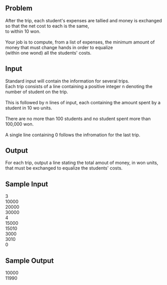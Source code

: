 ## Problem
After the trip, each student's expenses are tallied and money is exchanged so that the net cost to each is the same,
<br> to within 10 won. 
<br> 
<br> Your job is to compute, from a list of expenses, the minimum amount of money that must change hands in order to equalize 
<br> (within one wond) all the students' costs.


## Input
Standard input will contain the information for several trips.
<br> Each trip consists of a line containing a positive integer n denoting the number of student on the trip.
<br> 
<br> This is followed by n lines of input, each containing the amount spent by a student in 10 wo units.
<br> 
<br> There are no more than 100 students and no student spent more than 100,000 won.
<br>
<br> A single line containing 0 follows the infromation for the last trip.

## Output
For each trip, output a line stating the total amout of money, in won units,
<br> that must be exchanged to equalize the students' costs.

## Sample Input
3
<br> 10000
<br> 20000
<br> 30000
<br> 4
<br> 15000
<br> 15010
<br> 3000
<br> 3010
<br> 0

## Sample Output
10000
<br> 11990
